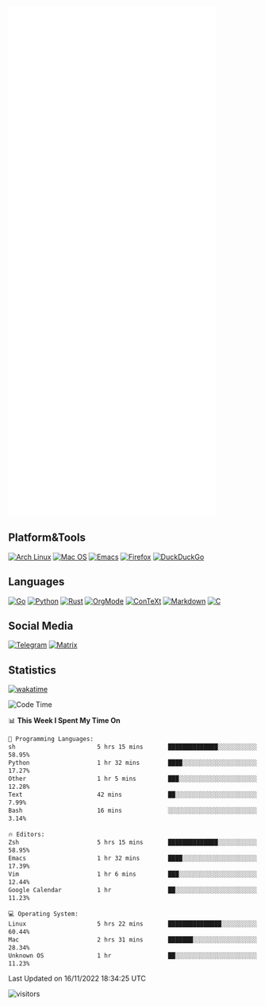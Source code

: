 ![Metrics](https://github.com/SteamedFish/SteamedFish/blob/master/github-metrics.svg)

## Platform&Tools

[![Arch Linux](https://img.shields.io/badge/ArchLinux-1793D1?logo=arch-linux&logoColor=fff&style=flat-square)](https://archlinux.org/)
[![Mac OS](https://img.shields.io/badge/MacOS-000000?style=flat-square&logo=macos&logoColor=F0F0F0)](https://www.apple.com/macos/)
[![Emacs](https://img.shields.io/badge/Emacs-%237F5AB6.svg?&style=flat-square&logo=gnu-emacs&logoColor=white)](https://www.gnu.org/software/emacs/)
[![Firefox](https://img.shields.io/badge/Firefox-FF7139?style=flat-square&logo=Firefox-Browser&logoColor=white)](https://firefox.com/)
[![DuckDuckGo](https://img.shields.io/badge/DuckDuckGo-DE5833?style=flat-square&logo=DuckDuckGo&logoColor=white)](https://duckduckgo.com/)

## Languages

[![Go](https://img.shields.io/badge/Golang-%2300ADD8.svg?style=flat-square&logo=go&logoColor=white)](https://golang.org/)
[![Python](https://img.shields.io/badge/Python-3670A0?style=flat-square&logo=python&logoColor=ffdd54)](https://www.python.org/)
[![Rust](https://img.shields.io/badge/Rust-%23000000.svg?style=flat-square&logo=rust&logoColor=white)](https://www.rust-lang.org/)
[![OrgMode](https://img.shields.io/badge/OrgMode-%23000000.svg?style=flat-square&logo=org&logoColor=white)](https://orgmode.org/)
[![ConTeXt](https://img.shields.io/badge/ConTeXt-%23008080.svg?style=flat-square&logo=latex&logoColor=white)](https://contextgarden.net/)
[![Markdown](https://img.shields.io/badge/MarkDown-%23000000.svg?style=flat-square&logo=markdown&logoColor=white)](https://daringfireball.net/projects/markdown/)
[![C](https://img.shields.io/badge/C-%2300599C.svg?style=flat-square&logo=c&logoColor=white)](https://www.iso.org/standard/74528.html)

## Social Media
[![Telegram](https://img.shields.io/badge/SteamedFish-2CA5E0?style=social&logo=telegram&logoColor=white)](https://t.me/SteamedFish)
[![Matrix](https://img.shields.io/badge/SteamedFish-2CA5E0?style=social&logo=matrix&logoColor=black)](https://matrix.to/#/@i:steamedfish.org)

## Statistics
[![wakatime](https://wakatime.com/badge/user/168280d6-fcf2-4b4f-ad3a-dc4612f35b38.svg)](https://wakatime.com/@168280d6-fcf2-4b4f-ad3a-dc4612f35b38)

<!--START_SECTION:waka-->
![Code Time](http://img.shields.io/badge/Code%20Time-2%2C132%20hrs%2024%20mins-blue)

📊 **This Week I Spent My Time On** 

```text
💬 Programming Languages: 
sh                       5 hrs 15 mins       ██████████████░░░░░░░░░░░   58.95% 
Python                   1 hr 32 mins        ████░░░░░░░░░░░░░░░░░░░░░   17.27% 
Other                    1 hr 5 mins         ███░░░░░░░░░░░░░░░░░░░░░░   12.28% 
Text                     42 mins             ██░░░░░░░░░░░░░░░░░░░░░░░   7.99% 
Bash                     16 mins             ░░░░░░░░░░░░░░░░░░░░░░░░░   3.14%

🔥 Editors: 
Zsh                      5 hrs 15 mins       ██████████████░░░░░░░░░░░   58.95% 
Emacs                    1 hr 32 mins        ████░░░░░░░░░░░░░░░░░░░░░   17.39% 
Vim                      1 hr 6 mins         ███░░░░░░░░░░░░░░░░░░░░░░   12.44% 
Google Calendar          1 hr                ██░░░░░░░░░░░░░░░░░░░░░░░   11.23%

💻 Operating System: 
Linux                    5 hrs 22 mins       ███████████████░░░░░░░░░░   60.44% 
Mac                      2 hrs 31 mins       ███████░░░░░░░░░░░░░░░░░░   28.34% 
Unknown OS               1 hr                ██░░░░░░░░░░░░░░░░░░░░░░░   11.23%

```


 Last Updated on 16/11/2022 18:34:25 UTC
<!--END_SECTION:waka-->

![visitors](https://visitor-badge.laobi.icu/badge?page_id=SteamedFish.SteamedFish)
